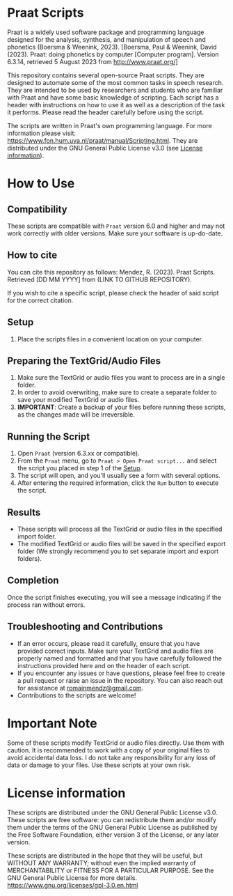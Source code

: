 # Praat Scripts

Praat is a widely used software package and programming language designed for the analysis, synthesis, and manipulation of speech and phonetics (Boersma & Weenink, 2023). [Boersma, Paul & Weenink, David (2023). Praat: doing phonetics by computer [Computer program]. Version 6.3.14, retrieved 5 August 2023 from http://www.praat.org/]

This repository contains several open-source Praat scripts. They are designed to automate some of the most common tasks in speech research. They are intended to be used by researchers and students who are familiar with Praat and have some basic knowledge of scripting. Each script has a header with instructions on how to use it as well as a description of the task it performs. Please read the header carefully before using the script.

The scripts are written in Praat's own programming language. For more information please visit: https://www.fon.hum.uva.nl/praat/manual/Scripting.html.
They are distributed under the GNU General Public License v3.0 (see [License information](#license-information)).

# How to Use

## Compatibility

These scripts are compatible with `Praat` version 6.0 and higher and may not work correctly with older versions. Make sure your software is up-do-date.

## How to cite

You can cite this repository as follows:
Mendez, R. (2023). Praat Scripts. Retrieved [DD MM YYYY] from (LINK TO GITHUB REPOSITORY).

If you wish to cite a specific script, please check the header of said script for the correct citation.

## Setup

1. Place the scripts files in a convenient location on your computer.

## Preparing the TextGrid/Audio Files

1. Make sure the TextGrid or audio files you want to process are in a single folder.
2. In order to avoid overwriting, make sure to create a separate folder to save your modified TextGrid or audio files.
3. **IMPORTANT**: Create a backup of your files before running these scripts, as the changes made will be irreversible.

## Running the Script

1. Open `Praat` (version 6.3.xx or compatible).
2. From the `Praat` menu, go to `Praat > Open Praat script...` and select the script you placed in step 1 of the [Setup](##Setup).
3. The script will open, and you'll usually see a form with several options.
4. After entering the required information, click the `Run` button to execute the script.

## Results

- These scripts will process all the TextGrid or audio files in the specified import folder.
- The modified TextGrid or audio files will be saved in the specified export folder (We strongly recommend you to set separate import and export folders).

## Completion

Once the script finishes executing, you will see a message indicating if the process ran without errors.

## Troubleshooting and Contributions

- If an error occurs, please read it carefully, ensure that you have provided correct inputs. Make sure your TextGrid and audio files are properly named and formatted and that you have carefully followed the instructions provided here and on the header of each script.
- If you encounter any issues or have questions, please feel free to create a pull request or raise an issue in the repository. You can also reach out for assistance at [romainmendz@gmail.com](mailto:romainmendz@gmail.com).
- Contributions to the scripts are welcome!

# Important Note

Some of these scripts modify TextGrid or audio files directly. Use them with caution. It is recommended to work with a copy of your original files to avoid accidental data loss. I do not take any responsibility for any loss of data or damage to your files. Use these scripts at your own risk.

# License information

These scripts are distributed under the GNU General Public License v3.0.
These scripts are free software: you can redistribute them and/or modify
them under the terms of the GNU General Public License as published by
the Free Software Foundation, either version 3 of the License,
or any later version.

These scripts are distributed in the hope that they will be useful,
but WITHOUT ANY WARRANTY; without even the implied warranty of
MERCHANTABILITY or FITNESS FOR A PARTICULAR PURPOSE.
See the GNU General Public License for more details.
https://www.gnu.org/licenses/gpl-3.0.en.html
